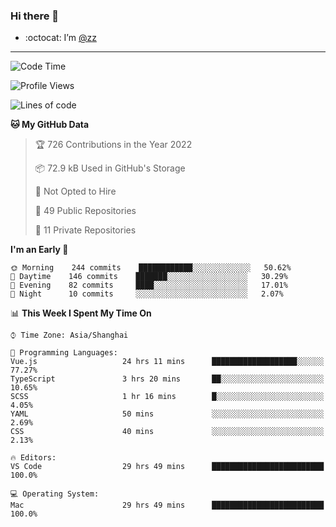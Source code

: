 ### Hi there 👋

- :octocat: I’m [@zz](https://github.com/holazz)

---

<!--START_SECTION:waka-->
![Code Time](http://img.shields.io/badge/Code%20Time-0%20secs-blue)

![Profile Views](http://img.shields.io/badge/Profile%20Views-6-blue)

![Lines of code](https://img.shields.io/badge/From%20Hello%20World%20I%27ve%20Written-736%20Thousand%20lines%20of%20code-blue)

**🐱 My GitHub Data** 

> 🏆 726 Contributions in the Year 2022
 > 
> 📦 72.9 kB Used in GitHub's Storage 
 > 
> 🚫 Not Opted to Hire
 > 
> 📜 49 Public Repositories 
 > 
> 🔑 11 Private Repositories  
 > 
**I'm an Early 🐤** 

```text
🌞 Morning    244 commits    ████████████░░░░░░░░░░░░░   50.62% 
🌆 Daytime    146 commits    ███████░░░░░░░░░░░░░░░░░░   30.29% 
🌃 Evening    82 commits     ████░░░░░░░░░░░░░░░░░░░░░   17.01% 
🌙 Night      10 commits     ░░░░░░░░░░░░░░░░░░░░░░░░░   2.07%

```


📊 **This Week I Spent My Time On** 

```text
⌚︎ Time Zone: Asia/Shanghai

💬 Programming Languages: 
Vue.js                   24 hrs 11 mins      ███████████████████░░░░░░   77.27% 
TypeScript               3 hrs 20 mins       ██░░░░░░░░░░░░░░░░░░░░░░░   10.65% 
SCSS                     1 hr 16 mins        █░░░░░░░░░░░░░░░░░░░░░░░░   4.05% 
YAML                     50 mins             ░░░░░░░░░░░░░░░░░░░░░░░░░   2.69% 
CSS                      40 mins             ░░░░░░░░░░░░░░░░░░░░░░░░░   2.13%

🔥 Editors: 
VS Code                  29 hrs 49 mins      █████████████████████████   100.0%

💻 Operating System: 
Mac                      29 hrs 49 mins      █████████████████████████   100.0%

```


<!--END_SECTION:waka-->

